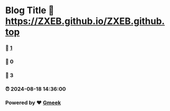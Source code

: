 # Blog Title :link: https://ZXEB.github.io/ZXEB.github.top 
### :page_facing_up: [1](https://ZXEB.github.io/ZXEB.github.top/tag.html) 
### :speech_balloon: 0 
### :hibiscus: 3 
### :alarm_clock: 2024-08-18 14:36:00 
### Powered by :heart: [Gmeek](https://github.com/Meekdai/Gmeek)
